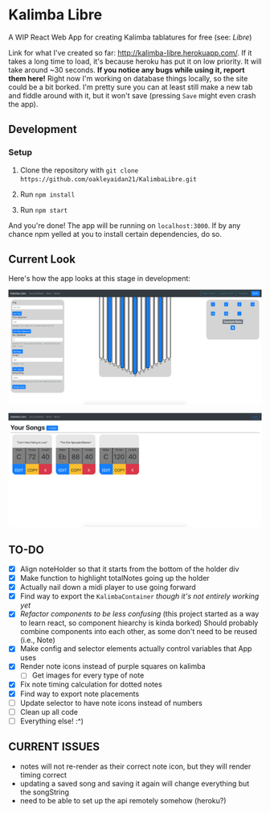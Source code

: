 # Kalimba Libre

A WIP React Web App for creating Kalimba tablatures for free (see: _Libre_)

Link for what I've created so far: http://kalimba-libre.herokuapp.com/.
If it takes a long time to load, it's because heroku has put it on low priority. It will take around ~30 seconds. **If you notice any bugs while using it, report them here!** Right now I'm working on database things locally, so the site could be a bit borked. I'm pretty sure you can at least still make a new tab and fiddle around with it, but it won't save (pressing `Save` might even crash the app).

## Development

### Setup

1. Clone the repository with
   `git clone https://github.com/oakleyaidan21/KalimbaLibre.git`

2. Run `npm install`

3. Run `npm start`

And you're done! The app will be running on `localhost:3000`. If by any chance npm yelled at you to install certain dependencies, do so.

## Current Look

Here's how the app looks at this stage in development:

![alt_text](./public/wipS2.png)

![alt_text](./public/wipS.PNG)

## TO-DO

- [x] Align noteHolder so that it starts from the bottom of the holder div
- [x] Make function to highlight totalNotes going up the holder
- [x] Actually nail down a midi player to use going forward
- [x] Find way to export the `KalimbaContainer` _though it's not entirely working yet_
- [x] _Refactor components to be less confusing_ (this project started as a way to learn react, so component hiearchy is kinda borked) Should probably combine components into each other, as some don't need to be reused (i.e., Note)
- [x] Make config and selector elements actually control variables that App uses
- [x] Render note icons instead of purple squares on kalimba
  - [ ] Get images for every type of note
- [x] Fix note timing calculation for dotted notes
- [x] Find way to export note placements
- [ ] Update selector to have note icons instead of numbers
- [ ] Clean up all code
- [ ] Everything else! :^)

## CURRENT ISSUES

- notes will not re-render as their correct note icon, but they will render timing correct
- updating a saved song and saving it again will change everything but the songString
- need to be able to set up the api remotely somehow (heroku?)
